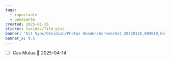 ```yaml
---
tags:
  - inportante
  - pendiente
created: 2025-01-26
sticker: lucide//file-plus
banner: "Git Sync/Obsidian/Photos Header/Screenshot_20250126_004510_Gallery.jpg"
banner_x: 0.5
---
```

- [ ] Cas Mutua 📅  2025-04-14